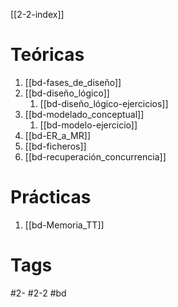 [[2-2-index]]
# Teóricas
1. [[bd-fases_de_diseño]]
2. [[bd-diseño_lógico]]
	1. [[bd-diseño_lógico-ejercicios]]
3. [[bd-modelado_conceptual]]
	1. [[bd-modelo-ejercicio]]
4. [[bd-ER_a_MR]]
5. [[bd-ficheros]]
6. [[bd-recuperación_concurrencia]]
# Prácticas
1. [[bd-Memoria_TT]]
# Tags
#2- 
#2-2 
#bd
